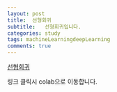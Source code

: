 ```yaml
---
layout: post
title:  선형회귀
subtitle:   선형회귀입니다.
categories: study
tags: machineLearningdeepLearning
comments: true
---
```


[선형회귀](https://colab.research.google.com/drive/1YjVJ3IbP9kxPubkrzWYZErV4lRoTYdbK?usp=sharing)

링크 클릭시 colab으로 이동합니다.
